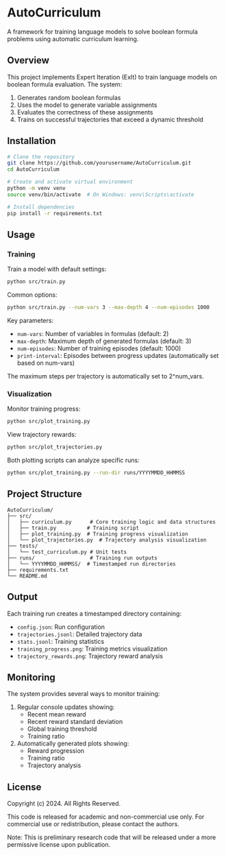 # AutoCurriculum

A framework for training language models to solve boolean formula problems using automatic curriculum learning.

## Overview

This project implements Expert Iteration (ExIt) to train language models on boolean formula evaluation. The system:
1. Generates random boolean formulas
2. Uses the model to generate variable assignments
3. Evaluates the correctness of these assignments
4. Trains on successful trajectories that exceed a dynamic threshold

## Installation

```bash
# Clone the repository
git clone https://github.com/yourusername/AutoCurriculum.git
cd AutoCurriculum

# Create and activate virtual environment
python -m venv venv
source venv/bin/activate  # On Windows: venv\Scripts\activate

# Install dependencies
pip install -r requirements.txt
```

## Usage

### Training

Train a model with default settings:
```bash
python src/train.py
```

Common options:
```bash
python src/train.py --num-vars 3 --max-depth 4 --num-episodes 1000
```

Key parameters:
- `num-vars`: Number of variables in formulas (default: 2)
- `max-depth`: Maximum depth of generated formulas (default: 3)
- `num-episodes`: Number of training episodes (default: 1000)
- `print-interval`: Episodes between progress updates (automatically set based on num-vars)

The maximum steps per trajectory is automatically set to 2^num_vars.

### Visualization

Monitor training progress:
```bash
python src/plot_training.py
```

View trajectory rewards:
```bash
python src/plot_trajectories.py
```

Both plotting scripts can analyze specific runs:
```bash
python src/plot_training.py --run-dir runs/YYYYMMDD_HHMMSS
```

## Project Structure

```
AutoCurriculum/
├── src/
│   ├── curriculum.py      # Core training logic and data structures
│   ├── train.py          # Training script
│   ├── plot_training.py  # Training progress visualization
│   └── plot_trajectories.py  # Trajectory analysis visualization
├── tests/
│   └── test_curriculum.py # Unit tests
├── runs/                  # Training run outputs
│   └── YYYYMMDD_HHMMSS/  # Timestamped run directories
├── requirements.txt
└── README.md
```

## Output

Each training run creates a timestamped directory containing:
- `config.json`: Run configuration
- `trajectories.jsonl`: Detailed trajectory data
- `stats.jsonl`: Training statistics
- `training_progress.png`: Training metrics visualization
- `trajectory_rewards.png`: Trajectory reward analysis

## Monitoring

The system provides several ways to monitor training:
1. Regular console updates showing:
   - Recent mean reward
   - Recent reward standard deviation
   - Global training threshold
   - Training ratio
2. Automatically generated plots showing:
   - Reward progression
   - Training ratio
   - Trajectory analysis

## License

Copyright (c) 2024. All Rights Reserved.

This code is released for academic and non-commercial use only. For commercial use or redistribution, please contact the authors.

Note: This is preliminary research code that will be released under a more permissive license upon publication.